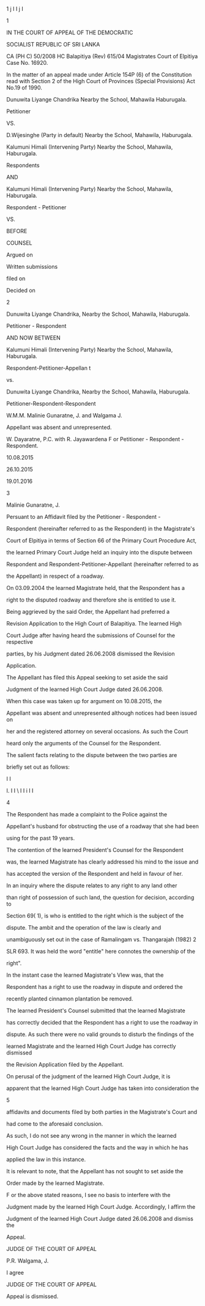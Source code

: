 1 j I I j I

1

IN THE COURT OF APPEAL OF THE DEMOCRATIC

SOCIALIST REPUBLIC OF SRI LANKA

CA (PH C) 50/2008 HC Balapitiya (Rev) 615/04 Magistrates Court of Elpitiya Case No. 16920.

In the matter of an appeal made under Article 154P (6) of the Constitution read with Section 2 of the High Court of Provinces (Special Provisions) Act No.19 of 1990.

Dunuwita Liyange Chandrika Nearby the School, Mahawila Haburugala.

Petitioner

VS.

D.Wijesinghe (Party in default) Nearby the School, Mahawila, Haburugala.

Kalumuni Himali (Intervening Party) Nearby the School, Mahawila, Haburugala.

Respondents

AND

Kalumuni Himali (Intervening Party) Nearby the School, Mahawila, Haburugala.

Respondent - Petitioner

VS.

BEFORE

COUNSEL

Argued on

Written submissions

filed on

Decided on

2

Dunuwita Liyange Chandrika, Nearby the School, Mahawila, Haburugala.

Petitioner - Respondent

AND NOW BETWEEN

Kalumuni Himali (Intervening Party) Nearby the School, Mahawila, Haburugala.

Respondent-Petitioner-Appellan t

vs.

Dunuwita Liyange Chandrika, Nearby the School, Mahawila, Haburugala.

Petitioner-Respondent-Respondent

W.M.M. Malinie Gunaratne, J. and Walgama J.

Appellant was absent and unrepresented.

W. Dayaratne, P.C. with R. Jayawardena F or Petitioner - Respondent - Respondent.

10.08.2015

26.10.2015

19.01.2016

3

Malinie Gunaratne, J.

Persuant to an Affidavit filed by the Petitioner - Respondent -

Respondent (hereinafter referred to as the Respondent) in the Magistrate's

Court of Elpitiya in terms of Section 66 of the Primary Court Procedure Act,

the learned Primary Court Judge held an inquiry into the dispute between

Respondent and Respondent-Petitioner-Appellant (hereinafter referred to as

the Appellant) in respect of a roadway.

On 03.09.2004 the learned Magistrate held, that the Respondent has a

right to the disputed roadway and therefore she is entitled to use it.

Being aggrieved by the said Order, the Appellant had preferred a

Revision Application to the High Court of Balapitiya. The learned High

Court Judge after having heard the submissions of Counsel for the respective

parties, by his Judgment dated 26.06.2008 dismissed the Revision

Application.

The Appellant has filed this Appeal seeking to set aside the said

Judgment of the learned High Court Judge dated 26.06.2008.

When this case was taken up for argument on 10.08.2015, the

Appellant was absent and unrepresented although notices had been issued on

her and the registered attorney on several occasions. As such the Court

heard only the arguments of the Counsel for the Respondent.

The salient facts relating to the dispute between the two parties are

briefly set out as follows:

I I

I. I I \ I I i I I

4

The Respondent has made a complaint to the Police against the

Appellant's husband for obstructing the use of a roadway that she had been

using for the past 19 years.

The contention of the learned President's Counsel for the Respondent

was, the learned Magistrate has clearly addressed his mind to the issue and

has accepted the version of the Respondent and held in favour of her.

In an inquiry where the dispute relates to any right to any land other

than right of possession of such land, the question for decision, according to

Section 69( 1), is who is entitled to the right which is the subject of the

dispute. The ambit and the operation of the law is clearly and

unambiguously set out in the case of Ramalingam vs. Thangarajah (1982) 2

SLR 693. It was held the word "entitle" here connotes the ownership of the

right".

In the instant case the learned Magistrate's VIew was, that the

Respondent has a right to use the roadway in dispute and ordered the

recently planted cinnamon plantation be removed.

The learned President's Counsel submitted that the learned Magistrate

has correctly decided that the Respondent has a right to use the roadway in

dispute. As such there were no valid grounds to disturb the findings of the

learned Magistrate and the learned High Court Judge has correctly dismissed

the Revision Application filed by the Appellant.

On perusal of the judgment of the learned High Court Judge, it is

apparent that the learned High Court Judge has taken into consideration the

5

affidavits and documents filed by both parties in the Magistrate's Court and

had come to the aforesaid conclusion.

As such, I do not see any wrong in the manner in which the learned

High Court Judge has considered the facts and the way in which he has

applied the law in this instance.

It is relevant to note, that the Appellant has not sought to set aside the

Order made by the learned Magistrate.

F or the above stated reasons, I see no basis to interfere with the

Judgment made by the learned High Court Judge. Accordingly, I affirm the

Judgment of the learned High Court Judge dated 26.06.2008 and dismiss the

Appeal.

JUDGE OF THE COURT OF APPEAL

P.R. Walgama, J.

I agree

JUDGE OF THE COURT OF APPEAL

Appeal is dismissed.